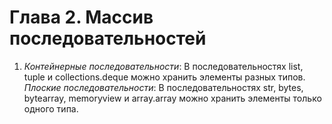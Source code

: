 # Глава 2. Массив последовательностей

1. _Контейнерные последовательности_:
 В последовательностях list, tuple и collections.deque можно хранить элементы разных типов.
_Плоские последовательности_:
 В последовательностях str, bytes, bytearray, memoryview и array.array можно хранить элементы только одного типа.
